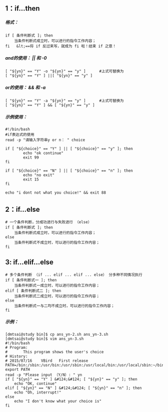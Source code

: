 ## 1：if...then

##### 格式：

````shell
if [ 条件判断式 ]; then
    当条件判断式成立时，可以进行的指令工作内容；
fi   &lt;==将 if 反过来写，就成为 fi 啦！结束 if 之意！
````

##### and的使用： || 和 -0 

````shell
[ "${yn}" == "Y" -o "${yn}" == "y" ]      #上式可替换为
[ "${yn}" == "Y" ] ||[ "${yn}" == "y" ]
````

##### or的使用： && 和 -a

````shell
[ "${yn}" == "Y" -a "${yn}" == "y" ]      #上式可替换为
[ "${yn}" == "Y" ] && [ "${yn}" == "y" ]
````



##### 示例使用：

````shell
#!/bin/bash
#if表达式的使用
read -p "请输入字符串y or n： " choice

if [ "${choice}" == "Y" ] || [ "${choice}" == "y" ]; then
        echo "ok continue"
        exit 99
fi

if [ "${choice}" == "N" ] || [ "${choice}" == "n" ]; then
        echo "no exit"
        exit 15
fi

echo "i dont not what you choice!" && exit 88
````



## 2：if...else

````shell
# 一个条件判断，分成功进行与失败进行 （else）
if [ 条件判断式 ]; then
    当条件判断式成立时，可以进行的指令工作内容；
else
    当条件判断式不成立时，可以进行的指令工作内容；
fi
````



## 3: if...elif...else

````shell
# 多个条件判断 （if ... elif ... elif ... else） 分多种不同情况执行
if [ 条件判断式一 ]; then
    当条件判断式一成立时，可以进行的指令工作内容；
elif [ 条件判断式二 ]; then
    当条件判断式二成立时，可以进行的指令工作内容；
else
    当条件判断式一与二均不成立时，可以进行的指令工作内容；
fi
````

##### 示例：

````shell
[dmtsai@study bin]$ cp ans_yn-2.sh ans_yn-3.sh
[dmtsai@study bin]$ vim ans_yn-3.sh
#!/bin/bash
# Program:
#       This program shows the user's choice
# History:
# 2015/07/16    VBird   First release
PATH=/bin:/sbin:/usr/bin:/usr/sbin:/usr/local/bin:/usr/local/sbin:~/bin
export PATH
read -p "Please input （Y/N）: " yn
if [ "${yn}" == "Y" ] &#124;&#124; [ "${yn}" == "y" ]; then
    echo "OK, continue"
elif [ "${yn}" == "N" ] &#124;&#124; [ "${yn}" == "n" ]; then
    echo "Oh, interrupt!"
else
    echo "I don't know what your choice is"
fi
````


